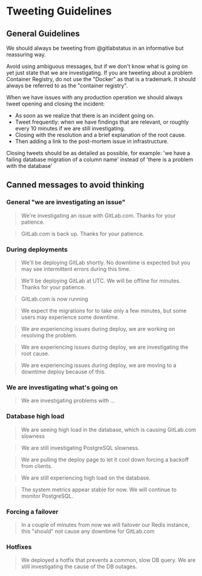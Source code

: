 # Tweeting Guidelines

## General Guidelines

We should always be tweeting from @gitlabstatus in an informative but reassuring way.

Avoid using ambiguous messages, but if we don't know what is going on yet just state that we are investigating.
If you are tweeting about a problem Container Registry, do not use the "Docker" as that is a trademark. It should always
be referred to as the "container registry".

When we have issues with any production operation we should always tweet opening and closing the incident:

- As soon as we realize that there is an incident going on.
- Tweet frequently: when we have findings that are relevant, or roughly every 10 minutes if we are still investigating.
- Closing with the resolution and a brief explanation of the root cause.
- Then adding a link to the post-mortem issue in infrastructure.

Closing tweets should be as detailed as possible, for example: 'we have a failing database migration of a column name'
instead of 'there is a problem with the database'


## Canned messages to avoid thinking

### General "we are investigating an issue"

> We're investigating an issue with GitLab.com. Thanks for your patience.

> GitLab.com is back up. Thanks for your patience.

### During deployments

> We'll be deploying GitLab <version> shortly. No downtime is expected but you may see intermittent errors during this time.

> We'll be deploying GitLab <version> at <time> UTC. We will be offline for <time> minutes. Thanks for your patience.

> GitLab.com is now running <version>

> We expect the migrations for <version> to take only a few minutes, but some users may experience some downtime.

> We are experiencing issues during deploy, we are working on resolving the problem.

> We are experiencing issues during deploy, we are investigating the root cause.

> We are experiencing issues during deploy, we are moving to a downtime deploy because of this.

### We are investigating what's going on

> We are investigating problems with ...

### Database high load

> We are seeing high load in the database, which is causing GitLab.com slowness

> We are still investigating PostgreSQL slowness.

> We are pulling the deploy page to let it cool down forcing a backoff from clients.

> We are still experiencing high load on the database.

> The system metrics appear stable for now. We will continue to monitor PostgreSQL.

### Forcing a failover

> In a couple of minutes from now we will failover our Redis instance, this "should" not cause any downtime for GitLab.com

### Hotfixes

> We deployed a hotfix that prevents a common, slow DB query. We are still investigating the cause of the DB outages.
